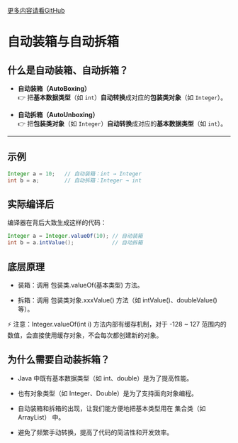 [更多内容请看GitHub](https://github.com/Obltv/algorithms_daily)


# 自动装箱与自动拆箱

## 什么是自动装箱、自动拆箱？

- **自动装箱（AutoBoxing）**  
  👉 把**基本数据类型**（如 `int`）**自动转换**成对应的**包装类对象**（如 `Integer`）。

- **自动拆箱（AutoUnboxing）**  
  👉 把**包装类对象**（如 `Integer`）**自动转换**成对应的**基本数据类型**（如 `int`）。

---

## 示例

```java
Integer a = 10;   // 自动装箱：int → Integer
int b = a;        // 自动拆箱：Integer → int
```

## 实际编译后

编译器在背后大致生成这样的代码：

```java
Integer a = Integer.valueOf(10); // 自动装箱
int b = a.intValue();            // 自动拆箱
```

## 底层原理
- 装箱：调用 包装类.valueOf(基本类型) 方法。

- 拆箱：调用 包装类对象.xxxValue() 方法（如 intValue()、doubleValue() 等）。

⚡ 注意：Integer.valueOf(int i) 方法内部有缓存机制，对于 -128 ~ 127 范围内的数值，会直接使用缓存对象，不会每次都创建新的对象。

## 为什么需要自动装拆箱？

- Java 中既有基本数据类型（如 int、double）是为了提高性能。

- 也有对象类型（如 Integer、Double）是为了支持面向对象编程。

- 自动装箱和拆箱的出现，让我们能方便地把基本类型用在 集合类（如 ArrayList<Integer>） 中。

- 避免了频繁手动转换，提高了代码的简洁性和开发效率。



